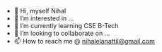 - 👋 Hi, myself Nihal
- 👀 I’m interested in ...
- 🌱 I’m currently learning CSE B-Tech
- 💞️ I’m looking to collaborate on ...
- 📫 How to reach me @ nihalelanattil@gmail.com

<!---
Ryderon/Ryderon is a ✨ special ✨ repository because its `README.md` (this file) appears on your GitHub profile.
You can click the Preview link to take a look at your changes.
--->
